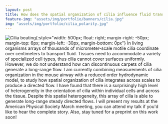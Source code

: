 ```yaml
---
layout: post
title: How does the spatial organization of cilia influence fluid transport?
feature-img: "assets/img/portfolio/banners/cilia.jpg"
img: "assets/img/portfolio/cilia_polarity.jpg"
---
```


![Cilia beating](../assets/img/portfolio/cilia.gif){:style="width: 500px; float: right; margin-right: -50px; margin-top: 6px; margin-left: -30px, margin-bottom: 0px"}
In living organisms arrays of thousands of micrometer-scale motile cilia coordinate over centimeters to transport fluid. Tissues need to accommodate a variety of specialized cell types, thus cilia cannot cover surfaces uniformly. However, we do not understand how can discontinuous carpets of cilia generate a long-range flow. I am currently combining measurements of cilia organization in the mouse airway with a reduced order hydrodynamic model, to study how spatial organization of cilia integrates across scales to produce a directed flow. I have found that there is a surprisingly high level of heterogeneity in the orientation of cilia within individual cells and across the tissue. Despite this spatial heterogeneity, this array of cilia is able to generate long-range steady directed flows. I will present my results at the American Physical Society March meeting, you can attend my talk if you'd like to hear the complete story. Also, stay tuned for a preprint on this work soon!

